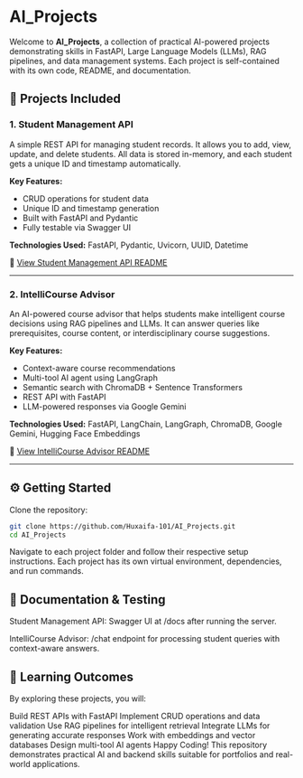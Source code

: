 # AI_Projects

Welcome to **AI_Projects**, a collection of practical AI-powered projects demonstrating skills in FastAPI, Large Language Models (LLMs), RAG pipelines, and data management systems. Each project is self-contained with its own code, README, and documentation.

## 📂 Projects Included

### 1. Student Management API

A simple REST API for managing student records. It allows you to add, view, update, and delete students. All data is stored in-memory, and each student gets a unique ID and timestamp automatically.

**Key Features:**
- CRUD operations for student data
- Unique ID and timestamp generation
- Built with FastAPI and Pydantic
- Fully testable via Swagger UI

**Technologies Used:** FastAPI, Pydantic, Uvicorn, UUID, Datetime

🔗 [View Student Management API README](Student-Management-API/README.md)

---

### 2. IntelliCourse Advisor

An AI-powered course advisor that helps students make intelligent course decisions using RAG pipelines and LLMs. It can answer queries like prerequisites, course content, or interdisciplinary course suggestions.

**Key Features:**
- Context-aware course recommendations
- Multi-tool AI agent using LangGraph
- Semantic search with ChromaDB + Sentence Transformers
- REST API with FastAPI
- LLM-powered responses via Google Gemini

**Technologies Used:** FastAPI, LangChain, LangGraph, ChromaDB, Google Gemini, Hugging Face Embeddings

🔗 [View IntelliCourse Advisor README](path_to_intelli_course_advisor_readme)

---

## ⚙️ Getting Started

Clone the repository:

```bash
git clone https://github.com/Huxaifa-101/AI_Projects.git
cd AI_Projects
```
Navigate to each project folder and follow their respective setup instructions. Each project has its own virtual environment, dependencies, and run commands.

## 📖 Documentation & Testing
Student Management API: Swagger UI at /docs after running the server.

IntelliCourse Advisor: /chat endpoint for processing student queries with context-aware answers.

## 🚀 Learning Outcomes
By exploring these projects, you will:

Build REST APIs with FastAPI
Implement CRUD operations and data validation
Use RAG pipelines for intelligent retrieval
Integrate LLMs for generating accurate responses
Work with embeddings and vector databases
Design multi-tool AI agents
Happy Coding! This repository demonstrates practical AI and backend skills suitable for portfolios and real-world applications.

